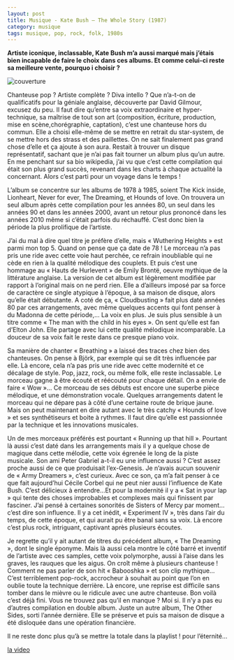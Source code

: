 ```yaml
---
layout: post
title: Musique - Kate Bush – The Whole Story (1987)
category: musique
tags: musique, pop, rock, folk, 1980s
---
```


**Artiste iconique, inclassable, Kate Bush m’a aussi marqué mais j’étais bien incapable de faire le choix dans ces albums. Et comme celui-ci reste sa meilleure vente, pourquo i choisir ?**

![couverture](https://cheziceman.files.wordpress.com/2020/04/katebush.jpeg)

Chanteuse pop ? Artiste complète ? Diva intello ? Que n’a-t-on de qualificatifs pour la géniale anglaise, découverte par David Gilmour, excusez du peu. Il faut dire qu’entre sa voix extraordinaire et hyper-technique, sa maîtrise de tout son art (composition, écriture, production, mise en scène,chorégraphie, captation), c’est une chanteuse hors du commun. Elle a choisi elle-même de se mettre en retrait du star-system, de se mettre hors des strass et des paillettes. On ne sait finalement pas grand chose d’elle et ça ajoute à son aura. Restait à trouver un disque représentatif, sachant que je n’ai pas fait tourner un album plus qu’un autre. En me penchant sur sa bio wikipedia, j’ai vu que c’est cette compilation qui était son plus grand succès, revenant dans les charts à chaque actualité la concernant. Alors c’est parti pour un voyage dans le temps !

L’album se concentre sur les albums de 1978 à 1985, soient The Kick inside, Lionheart, Never for ever, The Dreaming, et Hounds of love. On trouvera un seul album après cette compilation pour les années 80, un seul dans les années 90 et dans les années 2000, avant un retour plus prononcé dans les années 2010 même si c’était parfois du réchauffé. C’est donc bien la période la plus prolifique de l’artiste.

J’ai du mal à dire quel titre je préfère d’elle, mais « Wuthering Heights » est parmi mon top 5. Quand on pense que ça date de 78 ! Le morceau n’a pas pris une ride avec cette voie haut perchée, ce refrain inoubliable qui ne cède en rien à la qualité mélodique des couplets. Et puis c’est une hommage au « Hauts de Hurlevent » de Emily Brontë, oeuvre mythique de la littérature anglaise. La version de cet album est légèrement modifiée par rapport à l’original mais on ne perd rien. Elle a d’ailleurs imposé par sa force de caractère ce single atypique à l’époque, à sa maison de disque, alors qu’elle était débutante. A coté de ça, « Cloudbusting » fait plus daté années 80 par ces arrangements, avec même quelques accents qui font penser à du Madonna de cette période,… La voix en plus. Je suis plus sensible à un titre comme « The man with the child in his eyes ». On sent qu’elle est fan d’Elton John. Elle partage avec lui cette qualité mélodique incomparable. La douceur de sa voix fait le reste dans ce presque piano voix.

Sa manière de chanter « Breathing » a laissé des traces chez bien des chanteuses. On pense à Björk, par exemple qui se dit très influencée par elle. Là encore, cela n’a pas pris une ride avec cette modernité et ce décalage de style. Pop, jazz, rock, ou même folk, elle reste inclassable. Le morceau gagne à être écouté et réécouté pour chaque détail. On a envie de faire « Wow »… Ce morceau de ses débuts est encore une superbe pièce mélodique, et une démonstration vocale. Quelques arrangements datent le morceau qui ne dépare pas à côté d’une certaine route de brique jaune. Mais on peut maintenant en dire autant avec le très catchy « Hounds of love » et ses synthétiseurs et boite à rythmes. Il faut dire qu’elle est passionnée par la technique et les innovations musicales.

Un de mes morceaux préférés est pourtant « Running up that hill ». Pourtant là aussi c’est daté dans les arrangements mais il y a quelque chose de magique dans cette mélodie, cette voix égrenée le long de la piste musicale. Son ami Peter Gabriel a-t-il eu une influence aussi ? C’est assez proche aussi de ce que produisait l’ex-Genesis. Je n’avais aucun souvenir de « Army Dreamers », c’est curieux. Avec ce son, ça m’a fait penser à ce que fait aujourd’hui Cécile Corbel qui ne peut nier aussi l’influence de Kate Bush. C’est délicieux à entendre…Et pour la modernité il y a « Sat in your lap » qui tente des choses improbables et complexes mais qui finissent par fasciner. J’ai pensé à certaines sonorités de Sisters of Mercy par moment…c’est dire son influence. Il y a cet inédit, « Experiment IV », très dans l’air du temps, de cette époque, et qui aurait pu être banal sans sa voix. Là encore c’est plus rock, intriguant, captivant après plusieurs écoutes.

Je regrette qu’il y ait autant de titres du précédent album, « The Dreaming », dont le single éponyme. Mais là aussi cela montre le côté barré et inventif de l’artiste avec ces samples, cette voix polymorphe, aussi à l’aise dans les graves, les rauques que les aigus. On croît même à plusieurs chanteuse ! Comment ne pas parler de son hit « Babooshka » et son clip mythique…C’est terriblement pop-rock, accrocheur à souhait au point que l’on en oublie toute la technique derrière. Là encore, une reprise est difficile sans tomber dans le mièvre ou le ridicule avec une autre chanteuse. Bon voilà c’est déjà fini. Vous ne trouvez pas qu’il en manque ? Moi si. Il n’y a pas eu d’autres compilation en double album. Juste un autre album, The Other Sides, sorti l’année dernière. Elle se préserve et puis sa maison de disque a été disloquée dans une opération financière.

Il ne reste donc plus qu’à se mettre la totale dans la playlist ! pour l’éternité…

[la video](https://youtu.be/Fk-4lXLM34g)
